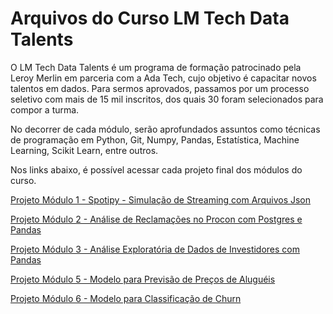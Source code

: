 # Arquivos do Curso LM Tech Data Talents

O LM Tech Data Talents é um programa de formação patrocinado pela Leroy Merlin em parceria com a Ada Tech, cujo objetivo é capacitar novos talentos em dados. Para sermos aprovados, passamos por um processo seletivo com mais de 15 mil inscritos, dos quais 30 foram selecionados para compor a turma.

No decorrer de cada módulo, serão aprofundados assuntos como técnicas de programação em Python, Git, Numpy, Pandas, Estatística, Machine Learning, Scikit Learn, entre outros.

Nos links abaixo, é possível acessar cada projeto final dos módulos do curso.

[Projeto Módulo 1 - Spotipy - Simulação de Streaming com Arquivos Json](https://github.com/Rafael-Ribeiro-de-Lima/970-lm-tech-data-talents/tree/main/modulo-1/projeto-final)

[Projeto Módulo 2 - Análise de Reclamações no Procon com Postgres e Pandas](https://github.com/Rafael-Ribeiro-de-Lima/970-lm-tech-data-talents/tree/main/modulo-2/projeto-final)

[Projeto Módulo 3 - Análise Exploratória de Dados de Investidores com Pandas](https://github.com/Rafael-Ribeiro-de-Lima/970-lm-tech-data-talents/tree/main/modulo-3/projeto-final)

[Projeto Módulo 5 - Modelo para Previsão de Preços de Aluguéis](https://github.com/Rafael-Ribeiro-de-Lima/970-lm-tech-data-talents/tree/main/modulo-5)

[Projeto Módulo 6 - Modelo para Classificação de Churn](https://github.com/Rafael-Ribeiro-de-Lima/970-lm-tech-data-talents/tree/main/modulo-6/projeto-final)
